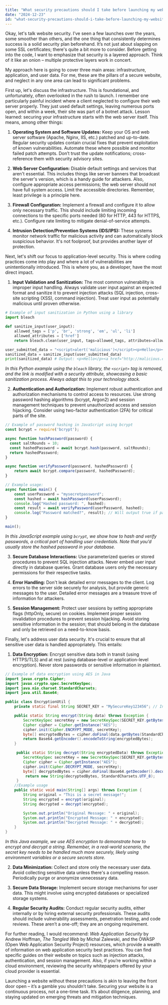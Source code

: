 ```yaml
---
title: "What security precautions should I take before launching my website?"
date: "2024-12-23"
id: "what-security-precautions-should-i-take-before-launching-my-website"
---
```


Okay, let's talk website security. I’ve seen a few launches over the years, some smoother than others, and the one thing that consistently determines success is a solid security plan beforehand. It’s not just about slapping on some SSL certificates; there's quite a bit more to consider. Before getting into the code, I want to emphasize that security is a layered approach. Think of it like an onion – multiple protective layers work in concert.

My approach here is going to cover three main areas: infrastructure, application, and user data. For me, these are the pillars of a secure website, and neglect in any one area can lead to significant problems.

First up, let's discuss the infrastructure. This is foundational, and unfortunately, often overlooked in the rush to launch. I remember one particularly painful incident where a client neglected to configure their web server properly. They just used default settings, leaving numerous ports open, and within a week, their site was part of a botnet attack. Lesson learned: securing your infrastructure starts with the web server itself. This means, among other things:

1.  **Operating System and Software Updates:** Keep your OS and web server software (Apache, Nginx, IIS, etc.) patched and up-to-date. Regular security updates contain crucial fixes that prevent exploitation of known vulnerabilities. Automate these where possible and monitor failed patch attempts. Don’t trust the update notifications; cross-reference them with security advisory sites.

2.  **Web Server Configuration:** Disable default settings and services that aren't essential. This includes things like server banners that broadcast the server's version, which is a handy guide for attackers. Also, configure appropriate access permissions; the web server should not have full system access. Limit the accessible directories. Remember, least privilege is a principle here.

3.  **Firewall Configuration:** Implement a firewall and configure it to allow only necessary traffic. This should include limiting incoming connections to the specific ports needed (80 for HTTP, 443 for HTTPS, etc.). Configure rate limiting to mitigate denial-of-service attempts.

4.  **Intrusion Detection/Prevention Systems (IDS/IPS):** These systems monitor network traffic for malicious activity and can automatically block suspicious behavior. It's not foolproof, but provides another layer of protection.

Next, let's shift our focus to application-level security. This is where coding practices come into play and where a lot of vulnerabilities are unintentionally introduced. This is where you, as a developer, have the most direct impact.

1.  **Input Validation and Sanitization:** The most common vulnerability is improper input handling. Always validate user input against an expected format and sanitize it to prevent injection attacks (SQL injection, cross-site scripting (XSS), command injection). Treat user input as potentially malicious until proven otherwise.

```python
# Example of input sanitization in Python using a library
import bleach

def sanitize_input(user_input):
    allowed_tags = ['p', 'br', 'strong', 'em', 'ul', 'li']
    allowed_attributes = ['href']
    return bleach.clean(user_input, tags=allowed_tags, attributes=allowed_attributes)

user_submitted_data = "<script>alert('malicious')</script><p>Hello</p><a href='http://malicious.com'>Link</a>"
sanitized_data = sanitize_input(user_submitted_data)
print(sanitized_data) # Output: <p>Hello</p><a href="http://malicious.com" rel="nofollow noreferrer noopener">Link</a>
```
*In this Python example using the `bleach` library, the `<script>` tag is removed, and the link is modified with a security attribute, showcasing a basic sanitization process. Always adapt this to your technology stack.*

2.  **Authentication and Authorization:** Implement robust authentication and authorization mechanisms to control access to resources. Use strong password hashing algorithms (bcrypt, Argon2) and session management techniques to prevent unauthorized access and session hijacking. Consider using two-factor authentication (2FA) for critical parts of the site.

```javascript
// Example of password hashing in JavaScript using bcrypt
const bcrypt = require('bcrypt');

async function hashPassword(password) {
  const saltRounds = 10;
  const hashedPassword = await bcrypt.hash(password, saltRounds);
  return hashedPassword;
}

async function verifyPassword(password, hashedPassword) {
    return await bcrypt.compare(password, hashedPassword);
}

// Example usage:
async function main() {
    const userPassword = "mysecretpassword";
    const hashed = await hashPassword(userPassword);
    console.log("Hashed password: ", hashed);
    const result = await verifyPassword(userPassword, hashed);
    console.log("Password matched?", result); // Will output true if passwords match
}

main();
```

*In this JavaScript example using `bcrypt`, we show how to hash and verify passwords, a critical part of handling user credentials. Note that you’d usually store the hashed password in your database.*

3.  **Secure Database Interactions:** Use parameterized queries or stored procedures to prevent SQL injection attacks. Never embed user input directly in database queries. Grant database users only the necessary permissions for their respective tasks.

4.  **Error Handling:** Don't leak detailed error messages to the client. Log errors to the server side securely for analysis, but provide generic messages to the user. Detailed error messages are a treasure trove of information for attackers.

5.  **Session Management:** Protect user sessions by setting appropriate flags (httpOnly, secure) on cookies. Implement proper session invalidation procedures to prevent session hijacking. Avoid storing sensitive information in the session; that should belong in the database and only be retrieved on a need-to-know basis.

Finally, let's address user data security. It's crucial to ensure that all sensitive user data is handled appropriately. This entails:

1.  **Data Encryption:** Encrypt sensitive data both in transit (using HTTPS/TLS) and at rest (using database-level or application-level encryption). Never store passwords or sensitive information in plaintext.

```java
// Example of data encryption using AES in Java
import javax.crypto.Cipher;
import javax.crypto.spec.SecretKeySpec;
import java.nio.charset.StandardCharsets;
import java.util.Base64;

public class EncryptionUtil {
    private static final String SECRET_KEY = "MySecureKey123456"; // In reality, this key should be managed securely

    public static String encrypt(String data) throws Exception {
        SecretKeySpec secretKey = new SecretKeySpec(SECRET_KEY.getBytes(StandardCharsets.UTF_8), "AES");
        Cipher cipher = Cipher.getInstance("AES");
        cipher.init(Cipher.ENCRYPT_MODE, secretKey);
        byte[] encryptedBytes = cipher.doFinal(data.getBytes(StandardCharsets.UTF_8));
        return Base64.getEncoder().encodeToString(encryptedBytes);
    }

     public static String decrypt(String encryptedData) throws Exception {
        SecretKeySpec secretKey = new SecretKeySpec(SECRET_KEY.getBytes(StandardCharsets.UTF_8), "AES");
        Cipher cipher = Cipher.getInstance("AES");
        cipher.init(Cipher.DECRYPT_MODE, secretKey);
        byte[] decryptedBytes = cipher.doFinal(Base64.getDecoder().decode(encryptedData));
         return new String(decryptedBytes, StandardCharsets.UTF_8);
     }
    //Example usage
    public static void main(String[] args) throws Exception {
        String original = "This is a secret message!";
        String encrypted = encrypt(original);
        String decrypted = decrypt(encrypted);

        System.out.println("Original Message: " + original);
        System.out.println("Encrypted Message: " + encrypted);
        System.out.println("Decrypted Message: " + decrypted);
    }
}
```
*In this Java example, we use AES encryption to demonstrate how to encrypt and decrypt a string. Remember, in a real-world scenario, the secret key needs to be handled much more securely, likely using environment variables or a secure secrets store.*

2.  **Data Minimization:** Collect and store only the necessary user data. Avoid collecting sensitive data unless there's a compelling reason. Periodically purge or anonymize unnecessary data.

3.  **Secure Data Storage:** Implement secure storage mechanisms for user data. This might involve using encrypted databases or specialized storage systems.

4.  **Regular Security Audits:** Conduct regular security audits, either internally or by hiring external security professionals. These audits should include vulnerability assessments, penetration testing, and code reviews. These aren’t a one-off; they are an ongoing requirement.

For further reading, I would recommend: *Web Application Security* by Andrew Hoffman, *The Tangled Web* by Michal Zalewski, and the OWASP (Open Web Application Security Project) resources, which provide a wealth of information on web application security best practices. You can find specific guides on their website on topics such as injection attacks, authentication, and session management. Also, if you’re working within a cloud environment, reviewing the security whitepapers offered by your cloud provider is essential.

Launching a website without these precautions is akin to leaving the front door open – it’s a gamble you shouldn’t take. Securing your website is a continuous process, not a one-time task. It’s about diligence, planning, and staying updated on emerging threats and mitigation techniques.
